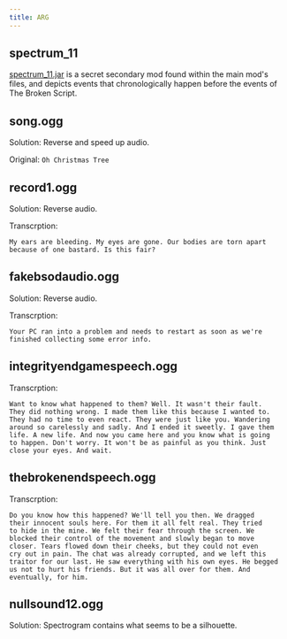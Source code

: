 ```yaml
---
title: ARG
---
```


## spectrum_11

[spectrum_11.jar](/wiki/spectrum-11) is a secret secondary mod found within the main mod's files, and depicts events that chronologically happen before the events of The Broken Script.

## song.ogg

Solution: Reverse and speed up audio.

Original: `Oh Christmas Tree`

## record1.ogg

Solution: Reverse audio.

Transcrption:

```
My ears are bleeding. My eyes are gone. Our bodies are torn apart
because of one bastard. Is this fair?
```

## fakebsodaudio.ogg

Solution: Reverse audio.

Transcrption:

```
Your PC ran into a problem and needs to restart as soon as we're
finished collecting some error info.
```

## integrityendgamespeech.ogg

Transcrption:

```
Want to know what happened to them? Well. It wasn't their fault.
They did nothing wrong. I made them like this because I wanted to.
They had no time to even react. They were just like you. Wandering
around so carelessly and sadly. And I ended it sweetly. I gave them
life. A new life. And now you came here and you know what is going
to happen. Don't worry. It won't be as painful as you think. Just
close your eyes. And wait.
```

## thebrokenendspeech.ogg

Transcrption:

```
Do you know how this happened? We'll tell you then. We dragged
their innocent souls here. For them it all felt real. They tried
to hide in the mine. We felt their fear through the screen. We
blocked their control of the movement and slowly began to move
closer. Tears flowed down their cheeks, but they could not even
cry out in pain. The chat was already corrupted, and we left this
traitor for our last. He saw everything with his own eyes. He begged
us not to hurt his friends. But it was all over for them. And
eventually, for him.
```

## nullsound12.ogg

Solution: Spectrogram contains what seems to be a silhouette.
